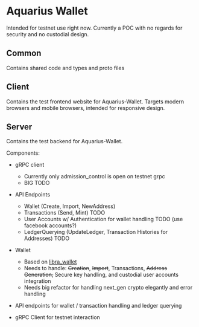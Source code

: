 # Aquarius Wallet

Intended for testnet use right now.
Currently a POC with no regards for security and no custodial design.

## Common

Contains shared code and types and proto files

## Client

Contains the test frontend website for Aquarius-Wallet. Targets modern browsers and mobile browsers, intended for responsive design.

## Server

Contains the test backend for Aquarius-Wallet.

Components:

- gRPC client
  - Currently only admission_control is open on testnet grpc
  - BIG TODO
- API Endpoints
  - Wallet (Create, Import, NewAddress)
  - Transactions (Send, Mint) TODO
  - User Accounts w/ Authentication for wallet handling TODO (use facebook accounts?)
  - LedgerQuerying (UpdateLedger, Transaction Histories for Addresses) TODO
- Wallet

  - Based on [libra_wallet](https://github.com/libra/libra/tree/master/client/libra_wallet)
  - Needs to handle: ~~Creation~~, ~~Import~~, Transactions, ~~Address Generation,~~ Secure key handling, and custodial user accounts integration
  - Needs big refactor for handling next_gen crypto elegantly and error handling

- API endpoints for wallet / transaction handling and ledger querying
- gRPC Client for testnet interaction
